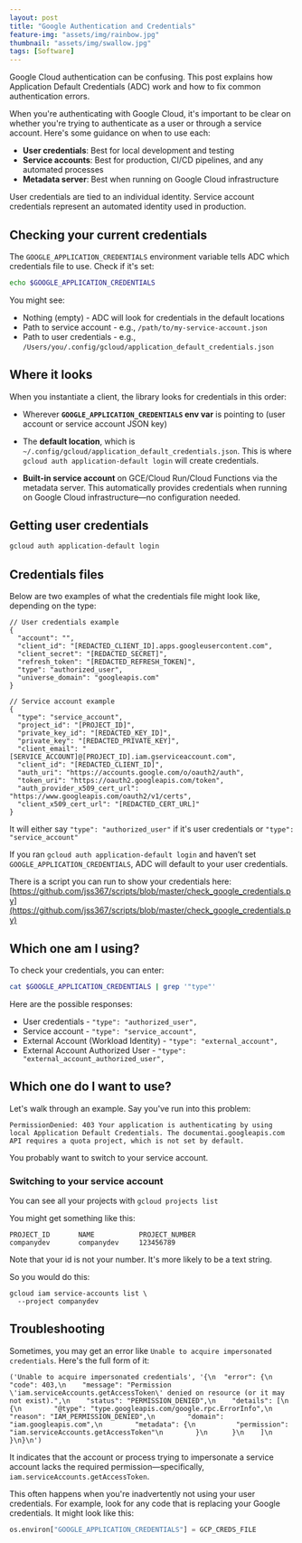 ```yaml
---
layout: post
title: "Google Authentication and Credentials"
feature-img: "assets/img/rainbow.jpg"
thumbnail: "assets/img/swallow.jpg"
tags: [Software]
---
```


Google Cloud authentication can be confusing. This post explains how Application Default Credentials (ADC) work and how to fix common authentication errors.

When you're authenticating with Google Cloud, it's important to be clear on whether you're trying to authenticate as a user or through a service account. Here's some guidance on when to use each:
* **User credentials**: Best for local development and testing
* **Service accounts**: Best for production, CI/CD pipelines, and any automated processes
* **Metadata server**: Best when running on Google Cloud infrastructure

User credentials are tied to an individual identity. Service account credentials represent an automated identity used in production.

## Checking your current credentials

The `GOOGLE_APPLICATION_CREDENTIALS` environment variable tells ADC which credentials file to use. Check if it's set:

```bash
echo $GOOGLE_APPLICATION_CREDENTIALS
```

You might see:
* Nothing (empty) - ADC will look for credentials in the default locations
* Path to service account - e.g., `/path/to/my-service-account.json`
* Path to user credentials - e.g., `/Users/you/.config/gcloud/application_default_credentials.json`

## Where it looks

When you instantiate a client, the library looks for credentials in this order:

- Wherever **`GOOGLE_APPLICATION_CREDENTIALS` env var** is pointing to (user account or service account JSON key)
    
- The **default location**, which is `~/.config/gcloud/application_default_credentials.json`. This is where `gcloud auth application-default login` will create credentials.
    
- **Built-in service account** on GCE/Cloud Run/Cloud Functions via the metadata server. This automatically provides credentials when running on Google Cloud infrastructure—no configuration needed.

## Getting user credentials

```bash
gcloud auth application-default login
```

## Credentials files

Below are two examples of what the credentials file might look like, depending on the type:

```
// User credentials example
{
  "account": "",
  "client_id": "[REDACTED_CLIENT_ID].apps.googleusercontent.com",
  "client_secret": "[REDACTED_SECRET]",
  "refresh_token": "[REDACTED_REFRESH_TOKEN]",
  "type": "authorized_user",
  "universe_domain": "googleapis.com"
}
```
```
// Service account example
{
  "type": "service_account",
  "project_id": "[PROJECT_ID]",
  "private_key_id": "[REDACTED_KEY_ID]",
  "private_key": "[REDACTED_PRIVATE_KEY]",
  "client_email": "[SERVICE_ACCOUNT]@[PROJECT_ID].iam.gserviceaccount.com",
  "client_id": "[REDACTED_CLIENT_ID]",
  "auth_uri": "https://accounts.google.com/o/oauth2/auth",
  "token_uri": "https://oauth2.googleapis.com/token",
  "auth_provider_x509_cert_url": "https://www.googleapis.com/oauth2/v1/certs",
  "client_x509_cert_url": "[REDACTED_CERT_URL]"
}
```
It will either say `"type": "authorized_user"` if it's user credentials or `"type": "service_account"` 


If you ran `gcloud auth application-default login` and haven’t set `GOOGLE_APPLICATION_CREDENTIALS`, ADC will default to your user credentials.

There is a script you can run to show your credentials here: [https://github.com/jss367/scripts/blob/master/check_google_credentials.py](https://github.com/jss367/scripts/blob/master/check_google_credentials.py)

## Which one am I using?

To check your credentials, you can enter:

```bash
cat $GOOGLE_APPLICATION_CREDENTIALS | grep '"type"'
```

Here are the possible responses:
* User credentials -  `"type": "authorized_user",`
* Service account -  `"type": "service_account",`
* External Account (Workload Identity) -   `"type": "external_account",`
* External Account Authorized User -   `"type": "external_account_authorized_user",`

## Which one do I want to use?

Let's walk through an example. Say you've run into this problem:

```
PermissionDenied: 403 Your application is authenticating by using local Application Default Credentials. The documentai.googleapis.com API requires a quota project, which is not set by default.
```

You probably want to switch to your service account.

### Switching to your service account

You can see all your projects with `gcloud projects list`

You might get something like this: 
```
PROJECT_ID       NAME           PROJECT_NUMBER
companydev       companydev     123456789
```
Note that your id is not your number. It's more likely to be a text string.

So you would do this:

```
gcloud iam service-accounts list \
  --project companydev
```

## Troubleshooting

Sometimes, you may get an error like `Unable to acquire impersonated credentials`. Here's the full form of it:

```
('Unable to acquire impersonated credentials', '{\n  "error": {\n    "code": 403,\n    "message": "Permission \'iam.serviceAccounts.getAccessToken\' denied on resource (or it may not exist).",\n    "status": "PERMISSION_DENIED",\n    "details": [\n      {\n        "@type": "type.googleapis.com/google.rpc.ErrorInfo",\n        "reason": "IAM_PERMISSION_DENIED",\n        "domain": "iam.googleapis.com",\n        "metadata": {\n          "permission": "iam.serviceAccounts.getAccessToken"\n        }\n      }\n    ]\n  }\n}\n')
```

It indicates that the account or process trying to impersonate a service account lacks the required permission—specifically, `iam.serviceAccounts.getAccessToken`.

This often happens when you're inadvertently not using your user credentials. For example, look for any code that is replacing your Google credentials. It might look like this:

```python
os.environ["GOOGLE_APPLICATION_CREDENTIALS"] = GCP_CREDS_FILE
```
